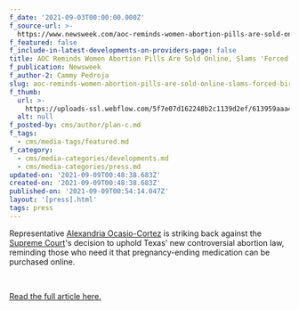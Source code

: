 ```yaml
---
f_date: '2021-09-03T00:00:00.000Z'
f_source-url: >-
  https://www.newsweek.com/aoc-reminds-women-abortion-pills-are-sold-online-slams-forced-birth-laws-1626094
f_featured: false
f_include-in-latest-developments-on-providers-page: false
title: AOC Reminds Women Abortion Pills Are Sold Online, Slams 'Forced Birth Laws'
f_publication: Newsweek
f_author-2: Cammy Pedroja
slug: aoc-reminds-women-abortion-pills-are-sold-online-slams-forced-birth-laws
f_thumb:
  url: >-
    https://uploads-ssl.webflow.com/5f7e07d162248b2c1139d2ef/613959aaa4df5870b96f4e0c_Screen%20Shot%202021-09-08%20at%206.51.26%20PM.png
  alt: null
f_posted-by: cms/author/plan-c.md
f_tags:
  - cms/media-tags/featured.md
f_category:
  - cms/media-categories/developments.md
  - cms/media-categories/press.md
updated-on: '2021-09-09T00:48:38.683Z'
created-on: '2021-09-09T00:48:38.683Z'
published-on: '2021-09-09T00:54:14.047Z'
layout: '[press].html'
tags: press
---
```


Representative [Alexandria Ocasio-Cortez](https://www.newsweek.com/topic/alexandria-ocasio-cortez) is striking back against the [Supreme Court](https://www.newsweek.com/topic/supreme-court)'s decision to uphold Texas' new controversial abortion law, reminding those who need it that pregnancy-ending medication can be purchased online.

‍

[Read the full article here.](https://www.newsweek.com/aoc-reminds-women-abortion-pills-are-sold-online-slams-forced-birth-laws-1626094)
